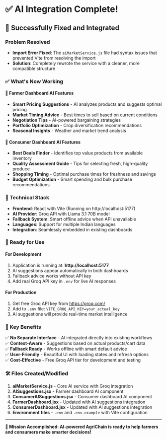 # ✅ AI Integration Complete!

## 🎉 Successfully Fixed and Integrated

### Problem Resolved
- **Import Error Fixed**: The `aiMarketService.js` file had syntax issues that prevented Vite from resolving the import
- **Solution**: Completely rewrote the service with a cleaner, more compatible structure

### ✅ What's Now Working

#### 🌾 Farmer Dashboard AI Features
- **Smart Pricing Suggestions** - AI analyzes products and suggests optimal pricing
- **Market Timing Advice** - Best times to sell based on current conditions  
- **Negotiation Tips** - AI-powered bargaining strategies
- **Portfolio Optimization** - Crop diversification recommendations
- **Seasonal Insights** - Weather and market trend analysis

#### 🛒 Consumer Dashboard AI Features  
- **Best Deals Finder** - Identifies top value products from available inventory
- **Quality Assessment Guide** - Tips for selecting fresh, high-quality produce
- **Shopping Timing** - Optimal purchase times for freshness and savings
- **Budget Optimization** - Smart spending and bulk purchase recommendations

### 🔧 Technical Stack
- **Frontend**: React with Vite (Running on http://localhost:5177)
- **AI Provider**: Groq API with Llama 3.1 70B model  
- **Fallback System**: Smart offline advice when API unavailable
- **Languages**: Support for multiple Indian languages
- **Integration**: Seamlessly embedded in existing dashboards

### 🚀 Ready for Use

#### For Development
1. Application is running at: **http://localhost:5177**
2. AI suggestions appear automatically in both dashboards
3. Fallback advice works without API key
4. Add real Groq API key in `.env` for live AI responses

#### For Production
1. Get free Groq API key from https://groq.com/
2. Add to `.env` file: `VITE_GROQ_API_KEY=your_actual_key`
3. AI suggestions will provide real-time market intelligence

### 🌟 Key Benefits

✅ **No Separate Interface** - AI integrated directly into existing workflows  
✅ **Context-Aware** - Suggestions based on actual products/cart data  
✅ **Fallback Ready** - Works offline with smart default advice  
✅ **User-Friendly** - Beautiful UI with loading states and refresh options  
✅ **Cost-Effective** - Free Groq API tier for development and testing

### 🛠️ Files Created/Modified

1. **aiMarketService.js** - Core AI service with Groq integration
2. **AISuggestions.jsx** - Farmer dashboard AI component  
3. **ConsumerAISuggestions.jsx** - Consumer dashboard AI component
4. **FarmerDashboard.jsx** - Updated with AI suggestions integration
5. **ConsumerDashboard.jsx** - Updated with AI suggestions integration
6. **Environment files** - `.env` and `.env.example` with Vite configuration

---

**🎯 Mission Accomplished: AI-powered AgriChain is ready to help farmers and consumers make smarter decisions!**
